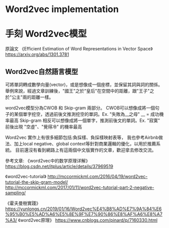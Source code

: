 # Word2vec implementation 
# 手刻 Word2vec模型
原論文 《Efficient Estimation of Word Representations in Vector Space》 https://arxiv.org/abs/1301.3781

## Word2vec自然語言模型
可將單詞轉成數學向量(vector)，或是想像成一個座標，並保留其詞與詞的關係。舉例來說，經過文章訓練後，"國王"之於"皇后"在空間中的距離，跟"王子"之於"公主"兩的距離一樣。

word2vec模型分為CWOB 和 Skip-gram 兩部分。
CWOB可以想像成將一個句子的某個單字挖空，透過前後文推測挖空的單詞。Ex. "失敗為__之母" __ = 成功機率最高
Skip-gram 相反可以想像成將一個單字，推測前後文的單詞。Ex. "寂寞" 前後出現 "空虛"、"覺得冷" 的機率最高

Word2vec 實作上有很多細節包括:負採樣、負採樣映射表等，
我也參考Airbnb做法、加上local negative、global context等針對商業邏輯的優化，以用於推薦系統。
目前還沒有看到網路上有這兩個中文版實作的文章，歡迎拿去修改交流。



參考文章: 
《word2vec中的数学原理详解》
https://blog.csdn.net/itplus/article/details/37969519

《word2vec-tutorial》
http://mccormickml.com/2016/04/19/word2vec-tutorial-the-skip-gram-model/
http://mccormickml.com/2017/01/11/word2vec-tutorial-part-2-negative-sampling/

《霍夫曼樹實踐》
https://yunlongs.cn/2019/01/16/Word2vec%E4%B8%AD%E7%9A%84%E6%95%B0%E5%AD%A6%E5%8E%9F%E7%90%86%E8%AF%A6%E8%A7%A3/
《word2vec原理》
https://www.cnblogs.com/pinard/p/7160330.html
